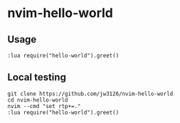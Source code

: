 # nvim-hello-world


## Usage
```
:lua require("hello-world").greet()
```
## Local testing
```
git clone https://github.com/jw3126/nvim-hello-world
cd nvim-hello-world
nvim --cmd "set rtp+=."
:lua require("hello-world").greet()
```
